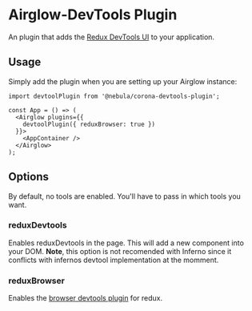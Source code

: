 # Airglow-DevTools Plugin

An plugin that adds the [Redux DevTools UI](https://github.com/gaearon/redux-devtools) to your application.

## Usage

Simply add the plugin when you are setting up your Airglow instance:

```
import devtoolPlugin from '@nebula/corona-devtools-plugin';

const App = () => (
  <Airglow plugins={{
    devtoolPlugin({ reduxBrowser: true })
  }}>
    <AppContainer />
  </Airglow>
);
```

## Options

By default, no tools are enabled. You'll have to pass in which tools you want.

### reduxDevtools
Enables reduxDevtools in the page. This will add a new component into your DOM.
__Note__, this option is not recomended with Inferno since it conflicts with infernos devtool implementation at the momment.

### reduxBrowser
Enables the [browser devtools plugin](https://github.com/zalmoxisus/redux-devtools-extension) for redux.


